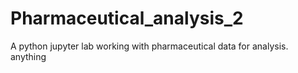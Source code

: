 # Pharmaceutical_analysis_2
A python jupyter lab working with pharmaceutical data for analysis.
anything
